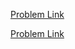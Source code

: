 [Problem Link](https://codeforces.com/contest/1417/problem/C)	

[Problem Link](https://www.geeksforgeeks.org/number-subarrays-sum-less-k/)
